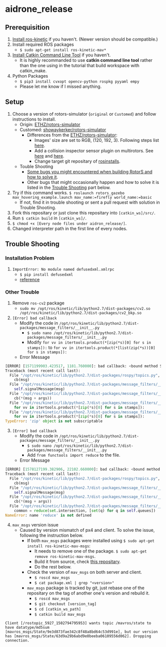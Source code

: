 # aidrone_release

## Prerequisition
1. [Install ros-kinetic](http://wiki.ros.org/kinetic/Installation) if you haven't. (Newer version should be compatible.)
2. Install required ROS packages
	* `$ sudo apt-get install ros-kinetic-mav*`
3. [Install Catkin Command Line Tool](https://catkin-tools.readthedocs.io/en/latest/installing.html) if you haven't.
	* It is highly recommanded to use **catkin command line tool** rather than the one using in the tutorial that build workspace with catkin_make.
4. Python Packages
	* `$ pip3 install cvxopt opencv-python rospkg pyyaml empy`
	* Please let me know if I missed anything.


## Setup
1. Choose a version of rotors-simulator (`original` or `Customed`) and follow instructions to install. 
	* Origin: [ETHZ/rotors-simulator](https://github.com/ethz-asl/rotors_simulator)
	* Customed: [showaykerker/rotors-simulator](https://github.com/showaykerker/rotors_simulator)
		* Differences from the [ETHZ/rotors-simulator](https://github.com/ethz-asl/rotors_simulator):
			* Images' size are set to RGB, (120, 192, 3). Following steps list [here](https://github.com/showaykerker/smart_drone/blob/master/README.md#enable-rgb-camera).
			* Add a collision inspector sensor plugin on multirotors. See [here](https://github.com/showaykerker/rotors_simulator/blob/master/rotors_description/urdf/multirotor_base.xacro#L147) and [here](https://github.com/showaykerker/rotors_simulator/blob/master/rotors_description/urdf/component_snippets.xacro#L783).
			* Change target git repositary of [rosinstalls](https://github.com/showaykerker/rotors_simulator/blob/master/rotors_hil.rosinstall).		
	* Touble Shooting
		* [Some bugs you might encountered when building RotorS and how to solve it](https://www.twblogs.net/a/5c9f841bbd9eee5b1a06816d).
		* Other bugs that might occasionally happen and how to solve it is listed in the [Trouble Shooting](https://github.com/showaykerker/aidrone_release#trouble-shooting) part below.
2. Try if this command works. `$ roslaunch rotors_gazebo mav_hovering_example.launch mav_name:=firefly world_name:=basic`
	* If not, find it in trouble shooting or sent a pull request with solution in Trouble Shooting.
2. Fork this repositary or just clone this repositary into `[catkin_ws]/src/`.
3. Run `$ catkin build` in `[catkin_ws]/`.
4. ```$ chmod +x [Every node files under aidron_release/]```.
5. Changed interpreter path in the first line of every nodes.


## Trouble Shooting
### Installation Problem

1. `ImportError: No module named defusedxml.xmlrpc`
	* `$ pip install defusedxml`
	* [reference](https://answers.ros.org/question/260377/no-module-named-defusedxmlxmlrpc/)
### Other Trouble

1. Remove `ros-cv2` package
	* `sudo mv /opt/ros/kinetic/lib/python2.7/dist-packages/cv2.so /opt/ros/kinetic/lib/python2.7/dist-packages/cv2_bkp.so`
2. `[Error] bad callback`
	* Modify the code in `/opt/ros/kinetic/lib/python2.7/dist-packages/message_filters/__init__.py`
		* `$ sudo nano /opt/ros/kinetic/lib/python2.7/dist-packages/message_filters/__init__.py`
		* Modify `for vv in itertools.product(*[zip(*s)[0] for s in stamps]):` to `for vv in itertools.product(*[list(zip(*s))[0] for s in stamps]):`
	* Error Message
``` python
[ERROR] [1571199903.423517, 1181.760000]: bad callback: <bound method Subscriber.callback of <message_filters.Subscriber object at 0x7f0a1aa23668>>
Traceback (most recent call last):
  File "/opt/ros/kinetic/lib/python2.7/dist-packages/rospy/topics.py", line 750, in _invoke_callback
	cb(msg)
  File "/opt/ros/kinetic/lib/python2.7/dist-packages/message_filters/__init__.py", line 75, in callback
	self.signalMessage(msg)
  File "/opt/ros/kinetic/lib/python2.7/dist-packages/message_filters/__init__.py", line 57, in signalMessage
	cb(*(msg + args))
  File "/opt/ros/kinetic/lib/python2.7/dist-packages/message_filters/__init__.py", line 282, in add
	for vv in itertools.product(*[zip(*s)[0] for s in stamps]):
  File "/opt/ros/kinetic/lib/python2.7/dist-packages/message_filters/__init__.py", line 282, in <listcomp>
	for vv in itertools.product(*[zip(*s)[0] for s in stamps]):
TypeError: 'zip' object is not subscriptable
```
3. `[Error] bad callback`
	* Modify the code in `/opt/ros/kinetic/lib/python2.7/dist-packages/message_filters/__init__.py`
		* `$ sudo nano /opt/ros/kinetic/lib/python2.7/dist-packages/message_filters/__init__.py`
		* Add `from functools import reduce` to the file.
	* Error Message
``` python
[ERROR] [1578127199.382906, 22102.660000]: bad callback: <bound method Subscriber.callback of <message_filters.Subscriber object at 0x7f19678dfb00>>
Traceback (most recent call last):
  File "/opt/ros/kinetic/lib/python2.7/dist-packages/rospy/topics.py", line 750, in _invoke_callback
	cb(msg)
  File "/opt/ros/kinetic/lib/python2.7/dist-packages/message_filters/__init__.py", line 75, in callback
	self.signalMessage(msg)
  File "/opt/ros/kinetic/lib/python2.7/dist-packages/message_filters/__init__.py", line 57, in signalMessage
	cb(*(msg + args))
  File "/opt/ros/kinetic/lib/python2.7/dist-packages/message_filters/__init__.py", line 220, in add
	common = reduce(set.intersection, [set(q) for q in self.queues])
NameError: name 'reduce' is not defined

```

4. `mav_msgs` version issue
	* Caused by version mismatch of px4 and client. To solve the issue, following the instruction below.
		* If both `mav_msgs` packages were installed using `$ sudo apt-get install ros-kinetic-mav-msgs`:
			* It needs to remove one of the package. `$ sudo apt-get remove ros-kinetic-mav-msgs`.
			* Build it from source, check [this repositary](https://github.com/ethz-asl/mav_comm).
			* Do the rest below.
		* Check the version of `mav_msgs` on both server and client.
			* `$ roscd mav_msgs`
			* `$ cat package.xml | grep "<version>" `
		* `mav_msgs` package is tracked by git, just rebase one of the repositary on the tag of another one's version and rebuild it.
			* `$ roscd mav_msgs`
			* `$ git checkout [version_tag]`
			* `$ cd [catkin_ws_path]`
			* `$ catkin build mav_msgs`
```
Client [/rostopic_5927_1502794795953] wants topic /mavros/state to have datatype/md5sum [mavros_msgs/State/9e3d873fae342c8f48a8bd64c53d991e], but our version has [mavros_msgs/State/63d9a29b6abd9e0beeba06109556d062]. Dropping connection.
```